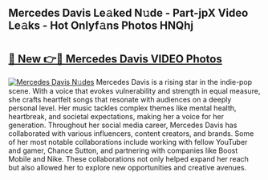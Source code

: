 ## Mercedes Davis Le𝚊ked N𝚞de - Part-jpX Video Le𝚊ks - Hot Onlyf𝚊ns Photos HNQhj

# <h2><a href="http://ab18462.deff.icu/?id=Mercedes+Davis">🔗 New 👉🔴 Mercedes Davis VIDEO Photos</a></h2>

[![Mercedes Davis N𝚞des](https://i.imgur.com/rIISA9y.gif)](http://ab18462.deff.icu/?id=Mercedes+Davis)
Mercedes Davis is a rising star in the indie-pop scene. With a voice that evokes vulnerability and strength in equal measure, she crafts heartfelt songs that resonate with audiences on a deeply personal level. Her music tackles complex themes like mental health, heartbreak, and societal expectations, making her a voice for her generation. Throughout her social media career, Mercedes Davis has collaborated with various influencers, content creators, and brands. Some of her most notable collaborations include working with fellow YouTuber and gamer, Chance Sutton, and partnering with companies like Boost Mobile and Nike. These collaborations not only helped expand her reach but also allowed her to explore new opportunities and creative avenues.
